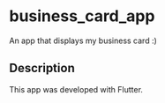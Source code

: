 # business_card_app

An app that displays my business card :)


## Description

This app was developed with Flutter.
